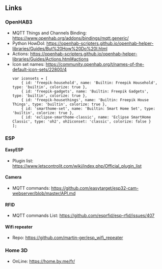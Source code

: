 ## Links

### OpenHAB3
- MQTT Things and Channels Binding: https://www.openhab.org/addons/bindings/mqtt.generic/
- Python HowDoI: https://openhab-scripters.github.io/openhab-helper-libraries/Guides/But%20How%20Do%20I.html
- Actions: https://openhab-scripters.github.io/openhab-helper-libraries/Guides/Actions.html#actions
- Icon set names: https://community.openhab.org/t/names-of-the-default-icon-sets/22800/4
    ````commandline
    var iconsets = [
        { id: 'freepik-household', name: 'Builtin: Freepik Household', type: 'builtin', colorize: true },
        { id: 'freepik-gadgets', name: 'Builtin: Freepik Gadgets', type: 'builtin', colorize: true },
        { id: 'freepik-housethings', name: 'Builtin: Freepik House Things', type: 'builtin', colorize: true },
        { id: 'smarthome-set', name: 'Builtin: Smart Home Set', type: 'builtin', colorize: true },
        { id: 'eclipse-smarthome-classic', name: 'Eclipse SmartHome Classic', type: 'oh2', oh2iconset: 'classic', colorize: false }
    ];
    ````
### ESP
#### EasyESP
- Plugin list: https://www.letscontrolit.com/wiki/index.php/Official_plugin_list

#### Camera
- MQTT commands: https://github.com/easytarget/esp32-cam-webserver/blob/master/API.md

#### RFID
- MQTT commands List: https://github.com/esprfid/esp-rfid/issues/407

#### Wifi repeater
- Repo: https://github.com/martin-ger/esp_wifi_repeater

### Home 3D
- OnLine: https://home.by.me/fr/